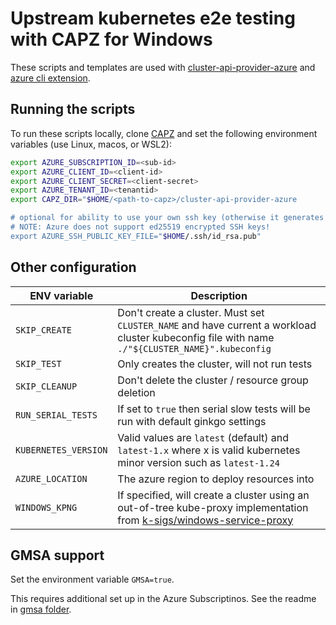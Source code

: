 # Upstream kubernetes e2e testing with CAPZ for Windows

These scripts and templates are used with [cluster-api-provider-azure](https://github.com/kubernetes-sigs/cluster-api-provider-azure) and [azure cli extension](https://github.com/Azure/azure-capi-cli-extension).  

## Running the scripts

To run these scripts locally, clone [CAPZ](https://github.com/kubernetes-sigs/cluster-api-provider-azure) and set the following environment variables (use Linux, macos, or WSL2):

```bash
export AZURE_SUBSCRIPTION_ID=<sub-id>
export AZURE_CLIENT_ID=<client-id>
export AZURE_CLIENT_SECRET=<client-secret>
export AZURE_TENANT_ID=<tenantid>
export CAPZ_DIR="$HOME/<path-to-capz>/cluster-api-provider-azure

# optional for ability to use your own ssh key (otherwise it generates one)
# NOTE: Azure does not support ed25519 encrypted SSH keys!
export AZURE_SSH_PUBLIC_KEY_FILE="$HOME/.ssh/id_rsa.pub"
```

## Other configuration

| ENV variable  | Description  |
| ------------- | ------------ |
| `SKIP_CREATE` | Don't create a cluster.  Must set `CLUSTER_NAME` and have current a workload cluster kubeconfig file with name `./"${CLUSTER_NAME}".kubeconfig` |
| `SKIP_TEST`  | Only creates the cluster, will not run tests |
| `SKIP_CLEANUP` | Don't delete the cluster / resource group deletion |
| `RUN_SERIAL_TESTS` | If set to `true` then serial slow tests will be run with default ginkgo settings |
| `KUBERNETES_VERSION`  | Valid values are `latest` (default) and  `latest-1.x` where x is valid kubernetes minor version such as `latest-1.24` |
| `AZURE_LOCATION` | The azure region to deploy resources into |
| `WINDOWS_KPNG` | If specified, will create a cluster using an out-of-tree kube-proxy implementation from [k-sigs/windows-service-proxy](https://github.com/kubernetes-sigs/windows-service-proxy) |

## GMSA support

Set the environment variable `GMSA=true`.  

This requires additional set up in the Azure Subscriptinos. See the readme in [gmsa folder](gmsa/readme.md).
